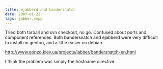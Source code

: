 ```yaml
---
title: ejabberd and bandersnatch
date: 2007-01-22
tags: jabber,xmpp
---
```

Tried both tarball and svn checkout, no go. Confused about ports and component references. Both bandersnatch and ejabberd were very difficult to install on gentoo, and a little easier on debian.

<a href="http://www.gonzo.kiev.ua/projects/jabber/bandersnatch-en.html">http://www.gonzo.kiev.ua/projects/jabber/bandersnatch-en.html</a>

I think the problem was simply the hostname directive.

